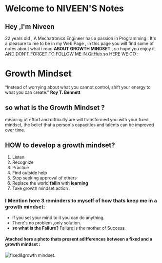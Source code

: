 # Welcome to NIVEEN'S Notes
## Hey ,I'm Niveen 
   22 years old , A Mechatronics Engineer has a passion in Programming .
It's a pleasure to me to be in my Web Page , in this page you will find some of notes about what i read **ABOUT GROWTH MINDSET** , so hope you enjoy it.
[AND DON'T FORGET TO FOLLOW ME IN GitHub](https://github.com/NiveenAlSmadi) so HERE WE GO : 

# Growth Mindset 
“Instead of worrying about what you cannot control, shift your energy to what you can create.” **Roy T. Bennett** 
## so what is the **Growth Mindset** ?
meaning  of effort and difficulty are will transformed you with your fixed mindset, the belief that a person's capacities and talents can be improved over time. 
## HOW to develop a growth mindset? 
1. Listen 
2. Recognize 
3. Practice
4. Find outside help
5. Stop seeking approval of others
6. Replace the world **failin** with **learning**
7. Take growth mindset action . 
###  I Mention here 3 reminders to myself of how thats keep me in a growth mindset:

- if you set your mind to it you can do anything.
- There's no problem ,only solution.
- **so what is the Failure?** Failure is the mother of Success. 

#### Atached here a photo thats present adifferences between a fixed and a growth mindset :
![fixed&growth mindset](https://tse2.mm.bing.net/th?id=OIP.bVZyRAtHGHwQb2TCmDEt0AHaEV&pid=Api&P=0&w=272&h=160). 


